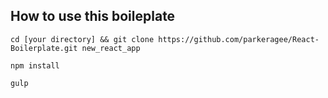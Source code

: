 ## How to use this boileplate

`cd [your directory] && git clone https://github.com/parkeragee/React-Boilerplate.git new_react_app`

`npm install`

`gulp`